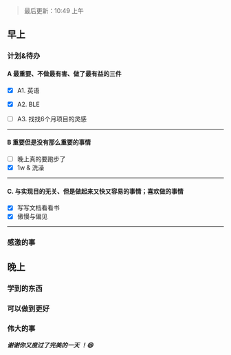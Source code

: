 > 最后更新：10:49 上午

## 早上

### 计划&待办

#### A  最重要、不做最有害、做了最有益的三件

- [x] A1. 英语

- [x] A2. BLE

- [ ] A3. 找找6个月项目的灵感


----

#### B 重要但是没有那么重要的事情

- [ ] 晚上真的要跑步了
- [x] 1w & 洗澡

----

#### C. 与实现目的无关、但是做起来又快又容易的事情；喜欢做的事情

- [x] 写写文档看看书
- [x] 傲慢与偏见

----

### 感激的事


## 晚上

### 学到的东西


### 可以做到更好


### 伟大的事 



***谢谢你又度过了完美的一天 ！:smile:***